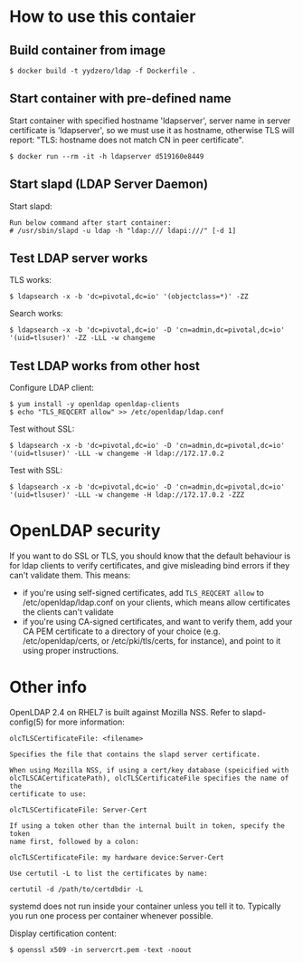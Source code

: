 # How to use this contaier

## Build container from image

    $ docker build -t yydzero/ldap -f Dockerfile .

## Start container with pre-defined name

Start container with specified hostname 'ldapserver', server name in server 
certificate is 'ldapserver', so we must use it as hostname, otherwise TLS will
report: "TLS: hostname does not match CN in peer certificate".

    $ docker run --rm -it -h ldapserver d519160e8449

## Start slapd (LDAP Server Daemon)

Start slapd:

    Run below command after start container:
    # /usr/sbin/slapd -u ldap -h "ldap:/// ldapi:///" [-d 1]

## Test LDAP server works

TLS works:

    $ ldapsearch -x -b 'dc=pivotal,dc=io' '(objectclass=*)' -ZZ

Search works:

    $ ldapsearch -x -b 'dc=pivotal,dc=io' -D 'cn=admin,dc=pivotal,dc=io' '(uid=tlsuser)' -ZZ -LLL -w changeme

## Test LDAP works from other host

Configure LDAP client:

    $ yum install -y openldap openldap-clients
    $ echo "TLS_REQCERT allow" >> /etc/openldap/ldap.conf

Test without SSL:

    $ ldapsearch -x -b 'dc=pivotal,dc=io' -D 'cn=admin,dc=pivotal,dc=io' '(uid=tlsuser)' -LLL -w changeme -H ldap://172.17.0.2 

Test with SSL:

    $ ldapsearch -x -b 'dc=pivotal,dc=io' -D 'cn=admin,dc=pivotal,dc=io' '(uid=tlsuser)' -LLL -w changeme -H ldap://172.17.0.2 -ZZZ

# OpenLDAP security

If you want to do SSL or TLS, you should know that the default behaviour is for
ldap clients to verify certificates, and give misleading bind errors if they
can't validate them. This means:

* if you're using self-signed certificates, add `TLS_REQCERT allow` to /etc/openldap/ldap.conf on your clients, which means allow certificates the clients can't validate
* if you're using CA-signed certificates, and want to verify them, add your CA PEM certificate to a directory of your choice (e.g. /etc/openldap/certs, or /etc/pki/tls/certs, for instance), and point to it using proper instructions.

# Other info

OpenLDAP 2.4 on RHEL7 is built against Mozilla NSS. Refer to slapd-config(5) for
more information:

    olcTLSCertificateFile: <filename>

    Specifies the file that contains the slapd server certificate.

    When using Mozilla NSS, if using a cert/key database (speicified with
    olcTLSCACertificatePath), olcTLSCertificateFile specifies the name of the
    certificate to use:
        
    olcTLSCertificateFile: Server-Cert

    If using a token other than the internal built in token, specify the token
    name first, followed by a colon:

    olcTLSCertificateFile: my hardware device:Server-Cert

    Use certutil -L to list the certificates by name:

    certutil -d /path/to/certdbdir -L


systemd does not run inside your container unless you tell it to. Typically you
run one process per container whenever possible.

Display certification content:

    $ openssl x509 -in servercrt.pem -text -noout
